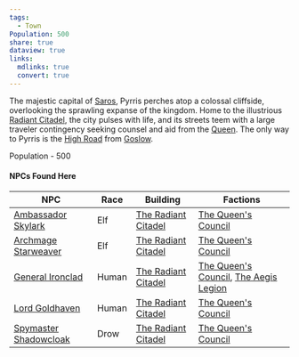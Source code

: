 ```yaml
---
tags:
  - Town
Population: 500
share: true
dataview: true
links:
  mdlinks: true
  convert: true
---
```


The majestic capital of [Saros](../../../History-&%20Lore/A-Brief-Saros-History.md), Pyrris perches atop a colossal cliffside, overlooking the sprawling expanse of the kingdom. Home to the illustrious [Radiant Citadel](./Locations/The-Radiant-Citadel.md), the city pulses with life, and its streets teem with a large traveler contingency seeking counsel and aid from the [Queen](./NPCs/Queen-Amara.md). The only way to Pyrris is the [High Road](../../Landmarks/Roads/The-High-Road.md) from [Goslow](../Goslow/index.md).

Population - 500

#### NPCs Found Here
| NPC                                                                                             | Race  | Building                                                                                         | Factions                                                                                                                                                          |
| ----------------------------------------------------------------------------------------------- | ----- | ------------------------------------------------------------------------------------------------ | ----------------------------------------------------------------------------------------------------------------------------------------------------------------- |
| [Ambassador Skylark](./NPCs/Ambassador-Skylark.md)       | Elf   | [The Radiant Citadel](./Locations/The-Radiant-Citadel.md) | [The Queen's Council](../../../Factions-&%20Clans/The%20Queen's%20Council/index.md)                                                                              |
| [Archmage Starweaver](./NPCs/Archmage-Starweaver.md)     | Elf   | [The Radiant Citadel](./Locations/The-Radiant-Citadel.md) | [The Queen's Council](../../../Factions-&%20Clans/The%20Queen's%20Council/index.md)                                                                              |
| [General Ironclad](./NPCs/General-Ironclad.md)           | Human | [The Radiant Citadel](./Locations/The-Radiant-Citadel.md) | [The Queen's Council](../../../Factions-&%20Clans/The%20Queen's%20Council/index.md), [The Aegis Legion](../../../Factions-&%20Clans/The%20Aegis%20Legion/index.md) |
| [Lord Goldhaven](./NPCs/Lord-Goldhaven.md)               | Human | [The Radiant Citadel](./Locations/The-Radiant-Citadel.md) | [The Queen's Council](../../../Factions-&%20Clans/The%20Queen's%20Council/index.md)                                                                              |
| [Spymaster Shadowcloak](./NPCs/Spymaster-Shadowcloak.md) | Drow  | [The Radiant Citadel](./Locations/The-Radiant-Citadel.md) | [The Queen's Council](../../../Factions-&%20Clans/The%20Queen's%20Council/index.md)                                                                              |
